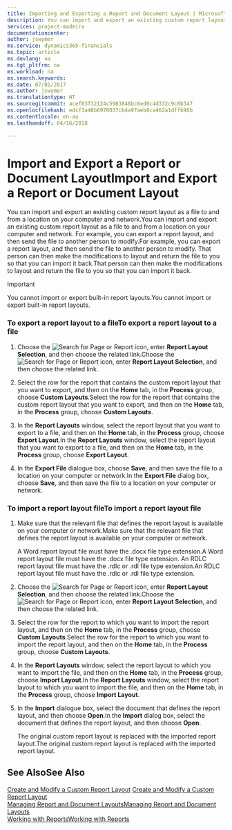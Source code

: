 ```yaml
---
title: Importing and Exporting a Report and Document Layout | Microsoft Docs
description: You can import and export an existing custom report layout as a file to and from a location on your computer and network.
services: project-madeira
documentationcenter: 
author: jswymer
ms.service: dynamics365-financials
ms.topic: article
ms.devlang: na
ms.tgt_pltfrm: na
ms.workload: na
ms.search.keywords: 
ms.date: 07/01/2017
ms.author: jswymer
ms.translationtype: HT
ms.sourcegitcommit: acef03f32124c5983846bc6ed0c4d332c9c8b347
ms.openlocfilehash: edcf3a40b6970037cb4a97aeb8ca462a1dffb96b
ms.contentlocale: en-au
ms.lasthandoff: 04/16/2018

---
```

# <a name="import-and-export-a-report-or-document-layout"></a><span data-ttu-id="3d169-103">Import and Export a Report or Document Layout</span><span class="sxs-lookup"><span data-stu-id="3d169-103">Import and Export a Report or Document Layout</span></span>
<span data-ttu-id="3d169-104">You can import and export an existing custom report layout as a file to and from a location on your computer and network.</span><span class="sxs-lookup"><span data-stu-id="3d169-104">You can import and export an existing custom report layout as a file to and from a location on your computer and network.</span></span> <span data-ttu-id="3d169-105">For example, you can export a report layout, and then send the file to another person to modify.</span><span class="sxs-lookup"><span data-stu-id="3d169-105">For example, you can export a report layout, and then send the file to another person to modify.</span></span> <span data-ttu-id="3d169-106">That person can then make the modifications to layout and return the file to you so that you can import it back.</span><span class="sxs-lookup"><span data-stu-id="3d169-106">That person can then make the modifications to layout and return the file to you so that you can import it back.</span></span>  
  
> [!IMPORTANT]  
>  <span data-ttu-id="3d169-107">You cannot import or export built-in report layouts.</span><span class="sxs-lookup"><span data-stu-id="3d169-107">You cannot import or export built-in report layouts.</span></span>  
  
### <a name="to-export-a-report-layout-to-a-file"></a><span data-ttu-id="3d169-108">To export a report layout to a file</span><span class="sxs-lookup"><span data-stu-id="3d169-108">To export a report layout to a file</span></span>  
  
1.  <span data-ttu-id="3d169-109">Choose the ![Search for Page or Report](media/ui-search/search_small.png "Search for Page or Report icon") icon, enter **Report Layout Selection**, and then choose the related link.</span><span class="sxs-lookup"><span data-stu-id="3d169-109">Choose the ![Search for Page or Report](media/ui-search/search_small.png "Search for Page or Report icon") icon, enter **Report Layout Selection**, and then choose the related link.</span></span>  
  
2.  <span data-ttu-id="3d169-110">Select the row for the report that contains the custom report layout that you want to export, and then on the **Home** tab, in the **Process** group, choose **Custom Layouts**.</span><span class="sxs-lookup"><span data-stu-id="3d169-110">Select the row for the report that contains the custom report layout that you want to export, and then on the **Home** tab, in the **Process** group, choose **Custom Layouts**.</span></span>  
  
3.  <span data-ttu-id="3d169-111">In the **Report Layouts** window, select the report layout that you want to export to a file, and then on the **Home** tab, in the **Process** group, choose **Export Layout**.</span><span class="sxs-lookup"><span data-stu-id="3d169-111">In the **Report Layouts** window, select the report layout that you want to export to a file, and then on the **Home** tab, in the **Process** group, choose **Export Layout**.</span></span>  
  
4.  <span data-ttu-id="3d169-112">In the **Export File** dialogue box, choose **Save**, and then save the file to a location on your computer or network.</span><span class="sxs-lookup"><span data-stu-id="3d169-112">In the **Export File** dialog box, choose **Save**, and then save the file to a location on your computer or network.</span></span>  
  
### <a name="to-import-a-report-layout-file"></a><span data-ttu-id="3d169-113">To import a report layout file</span><span class="sxs-lookup"><span data-stu-id="3d169-113">To import a report layout file</span></span>  
  
1. <span data-ttu-id="3d169-114">Make sure that the relevant file that defines the report layout is available on your computer or network.</span><span class="sxs-lookup"><span data-stu-id="3d169-114">Make sure that the relevant file that defines the report layout is available on your computer or network.</span></span>  
  
    <span data-ttu-id="3d169-115">A Word report layout file must have the .docx file type extension.</span><span class="sxs-lookup"><span data-stu-id="3d169-115">A Word report layout file must have the .docx file type extension.</span></span> <span data-ttu-id="3d169-116">An RDLC report layout file must have the .rdlc or .rdl file type extension.</span><span class="sxs-lookup"><span data-stu-id="3d169-116">An RDLC report layout file must have the .rdlc or .rdl file type extension.</span></span>  
  
2. <span data-ttu-id="3d169-117">Choose the ![Search for Page or Report](media/ui-search/search_small.png "Search for Page or Report icon") icon, enter **Report Layout Selection**, and then choose the related link.</span><span class="sxs-lookup"><span data-stu-id="3d169-117">Choose the ![Search for Page or Report](media/ui-search/search_small.png "Search for Page or Report icon") icon, enter **Report Layout Selection**, and then choose the related link.</span></span>  
  
3. <span data-ttu-id="3d169-118">Select the row for the report to which you want to import the report layout, and then on the **Home** tab, in the **Process** group, choose **Custom Layouts**.</span><span class="sxs-lookup"><span data-stu-id="3d169-118">Select the row for the report to which you want to import the report layout, and then on the **Home** tab, in the **Process** group, choose **Custom Layouts**.</span></span>  
  
4. <span data-ttu-id="3d169-119">In the **Report Layouts** window, select the report layout to which you want to import the file, and then on the **Home** tab, in the **Process** group, choose **Import Layout**.</span><span class="sxs-lookup"><span data-stu-id="3d169-119">In the **Report Layouts** window, select the report layout to which you want to import the file, and then on the **Home** tab, in the **Process** group, choose **Import Layout**.</span></span>  
  
5. <span data-ttu-id="3d169-120">In the **Import** dialogue box, select the document that defines the report layout, and then choose **Open**.</span><span class="sxs-lookup"><span data-stu-id="3d169-120">In the **Import** dialog box, select the document that defines the report layout, and then choose **Open**.</span></span>  
  
   <span data-ttu-id="3d169-121">The original custom report layout is replaced with the imported report layout.</span><span class="sxs-lookup"><span data-stu-id="3d169-121">The original custom report layout is replaced with the imported report layout.</span></span>  
  
## <a name="see-also"></a><span data-ttu-id="3d169-122">See Also</span><span class="sxs-lookup"><span data-stu-id="3d169-122">See Also</span></span>  
 <span data-ttu-id="3d169-123">[Create and Modify a Custom Report Layout](ui-how-create-custom-report-layout.md) </span><span class="sxs-lookup"><span data-stu-id="3d169-123">[Create and Modify a Custom Report Layout](ui-how-create-custom-report-layout.md) </span></span>  
 [<span data-ttu-id="3d169-124">Managing Report and Document Layouts</span><span class="sxs-lookup"><span data-stu-id="3d169-124">Managing Report and Document Layouts</span></span>](ui-manage-report-layouts.md)  
 [<span data-ttu-id="3d169-125">Working with Reports</span><span class="sxs-lookup"><span data-stu-id="3d169-125">Working with Reports</span></span>](ui-work-report.md)    
